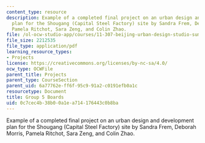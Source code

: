 ```yaml
---
content_type: resource
description: Example of a completed final project on an urban design and development
  plan for the Shougang (Capital Steel Factory) site by Sandra Frem, Deborah Morris,
  Pamela Ritchot, Sara Zeng, and Colin Zhao.
file: /ol-ocw-studio-app/courses/11-307-beijing-urban-design-studio-summer-2008/0c7cec4b38b00a1ea714176443c0b8ba_group5_boards.pdf
file_size: 2212535
file_type: application/pdf
learning_resource_types:
- Projects
license: https://creativecommons.org/licenses/by-nc-sa/4.0/
ocw_type: OCWFile
parent_title: Projects
parent_type: CourseSection
parent_uid: 6a77762e-ff6f-95c9-91a2-c0191efb0a1c
resourcetype: Document
title: Group 5 Boards
uid: 0c7cec4b-38b0-0a1e-a714-176443c0b8ba
---
```

Example of a completed final project on an urban design and development plan for the Shougang (Capital Steel Factory) site by Sandra Frem, Deborah Morris, Pamela Ritchot, Sara Zeng, and Colin Zhao.